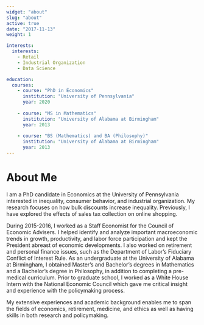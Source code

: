 ```yaml
---
widget: "about"
slug: "about"
active: true
date: "2017-11-13"
weight: 1

interests:
  interests: 
    - Retail
    - Industrial Organization
    - Data Science

education:
  courses:
    - course: "PhD in Economics"
      institution: "University of Pennsylvania"
      year: 2020
  
    - course: "MS in Mathematics"
      institution: "University of Alabama at Birmingham"
      year: 2013
 
    - course: "BS (Mathematics) and BA (Philosophy)"
      institution: "University of Alabama at Birmingham"
      year: 2013
---
```


# About Me

I am a PhD candidate in Economics at the University of Pennsylvania interested in inequality, consumer behavior, and industrial organization. My research focuses on how bulk discounts increase inequality. Previously, I have explored the effects of sales tax collection on online shopping.

During 2015-2016, I worked as a Staff Economist for the Council of Economic Advisers. I helped identify and analyze important macroeconomic trends in growth, productivity, and labor force participation and kept the President abreast of economic developments. I also worked on retirement and personal finance issues, such as the Department of Labor’s Fiduciary Conflict of Interest Rule. As an undergraduate at the University of Alabama at Birmingham, I obtained Master’s and Bachelor’s degrees in Mathematics and a Bachelor’s degree in Philosophy, in addition to completing a pre-medical curriculum. Prior to graduate school, I worked as a White House Intern with the National Economic Council which gave me critical insight and experience with the policymaking process.

My extensive experiences and academic background enables me to span the fields of economics, retirement, medicine, and ethics as well as having skills in both research and policymaking.
